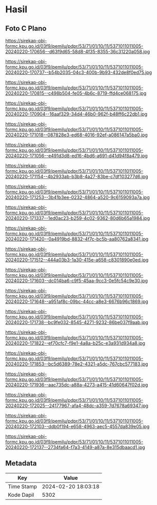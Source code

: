 # Hasil

## Foto C Plano

https://sirekap-obj-formc.kpu.go.id/03f9/pemilu/pdpr/53/71/01/10/11/5371011011005-20240220-170656--d63f9d65-58d8-4f35-8355-36c31220a058.jpg

https://sirekap-obj-formc.kpu.go.id/03f9/pemilu/pdpr/53/71/01/10/11/5371011011005-20240220-170737--b54b2035-04c3-400b-9b93-432de8f0ed75.jpg

https://sirekap-obj-formc.kpu.go.id/03f9/pemilu/pdpr/53/71/01/10/11/5371011011005-20240220-170815--c498b504-fe05-4b6c-8719-ffd4ce068175.jpg

https://sirekap-obj-formc.kpu.go.id/03f9/pemilu/pdpr/53/71/01/10/11/5371011011005-20240220-170904--16aaf329-34d4-46b0-962f-b48ff6c22db1.jpg

https://sirekap-obj-formc.kpu.go.id/03f9/pemilu/pdpr/53/71/01/10/11/5371011011005-20240220-171018--087828e3-ed68-4016-92ef-a086147a5ba0.jpg

https://sirekap-obj-formc.kpu.go.id/03f9/pemilu/pdpr/53/71/01/10/11/5371011011005-20240220-171056--e491d3d8-ed16-4bd6-a691-d41d94f8a479.jpg

https://sirekap-obj-formc.kpu.go.id/03f9/pemilu/pdpr/53/71/01/10/11/5371011011005-20240220-171154--4b2933ab-b3b8-4a27-83be-c7df103277d6.jpg

https://sirekap-obj-formc.kpu.go.id/03f9/pemilu/pdpr/53/71/01/10/11/5371011011005-20240220-171253--3b41b3ee-0232-4864-a520-9c6159093a7a.jpg

https://sirekap-obj-formc.kpu.go.id/03f9/pemilu/pdpr/53/71/01/10/11/5371011011005-20240220-171337--1ed0ac23-b259-4c02-9362-80d6b65a1984.jpg

https://sirekap-obj-formc.kpu.go.id/03f9/pemilu/pdpr/53/71/01/10/11/5371011011005-20240220-171420--0a4919bd-8832-4f7c-bc5b-aa80762a8341.jpg

https://sirekap-obj-formc.kpu.go.id/03f9/pemilu/pdpr/53/71/01/10/11/5371011011005-20240220-171512--444a03b3-1a30-415e-a658-c8301890e0ed.jpg

https://sirekap-obj-formc.kpu.go.id/03f9/pemilu/pdpr/53/71/01/10/11/5371011011005-20240220-171603--dc014ba6-c9f5-45aa-9cc3-0e5fc54c9e30.jpg

https://sirekap-obj-formc.kpu.go.id/03f9/pemilu/pdpr/53/71/01/10/11/5371011011005-20240220-171648--a951af8c-09bc-44cc-a8e3-6676b96c1869.jpg

https://sirekap-obj-formc.kpu.go.id/03f9/pemilu/pdpr/53/71/01/10/11/5371011011005-20240220-171738--bc9fe032-8545-4271-9232-86be037f9aab.jpg

https://sirekap-obj-formc.kpu.go.id/03f9/pemilu/pdpr/53/71/01/10/11/5371011011005-20240220-171822--ef70cfc7-f9e1-4a8a-b25c-e3a931d934a8.jpg

https://sirekap-obj-formc.kpu.go.id/03f9/pemilu/pdpr/53/71/01/10/11/5371011011005-20240220-171853--bc5d6389-78e2-4321-a5dc-767cbc577183.jpg

https://sirekap-obj-formc.kpu.go.id/03f9/pemilu/pdpr/53/71/01/10/11/5371011011005-20240220-171936--aac735dc-a88a-4273-a415-41d60647f02d.jpg

https://sirekap-obj-formc.kpu.go.id/03f9/pemilu/pdpr/53/71/01/10/11/5371011011005-20240220-172025--24177967-afa4-48dc-a359-7d7678a69347.jpg

https://sirekap-obj-formc.kpu.go.id/03f9/pemilu/pdpr/53/71/01/10/11/5371011011005-20240220-172103--ddb0f194-e658-4963-aec5-4557da839e05.jpg

https://sirekap-obj-formc.kpu.go.id/03f9/pemilu/pdpr/53/71/01/10/11/5371011011005-20240220-172137--2734fa64-f7a3-4149-a87a-8e315dbaacd1.jpg


## Metadata

| Key        | Value               |
| ---------- | ------------------- |
| Time Stamp | 2024-02-20 18:03:18 |
| Kode Dapil | 5302                |



